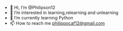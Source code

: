 - 👋 Hi, I’m @Philipson12
- 👀 I’m interested in learning,relearning and unlearning
- 🌱 I’m currently learning Python 
- 📫 How to reach me philippocaf12@gmail.com

<!---
Philipson12/Philipson12 is a ✨ special ✨ repository because its `README.md` (this file) appears on your GitHub profile.
You can click the Preview link to take a look at your changes.
--->
